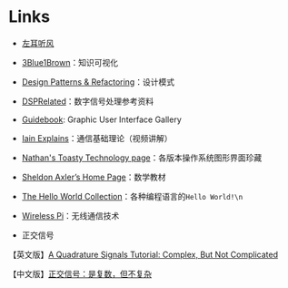 # Links

- [左耳听风](https://freegeektime.com/posts/100002201/)

- [3Blue1Brown](https://www.3blue1brown.com/)：知识可视化
- [Design Patterns & Refactoring](https://sourcemaking.com/)：设计模式
- [DSPRelated](https://www.dsprelated.com/)：数字信号处理参考资料
- [Guidebook](https://guidebookgallery.org/index): Graphic User Interface Gallery
- [Iain Explains](https://www.iaincollings.com/)：通信基础理论（视频讲解）
- [Nathan's Toasty Technology page](http://toastytech.com/)：各版本操作系统图形界面珍藏
- [Sheldon Axler’s Home Page](https://axler.net/)：数学教材
- [The Hello World Collection](http://helloworldcollection.de/)：各种编程语言的`Hello World!\n`
- [Wireless Pi](https://wirelesspi.com/)：无线通信技术
- 正交信号

【英文版】[A Quadrature Signals Tutorial: Complex, But Not Complicated](https://www.dsprelated.com/showarticle/192.php)

【中文版】[正交信号：是复数，但不复杂](https://www.eet-china.com/mp/a127180.html)
